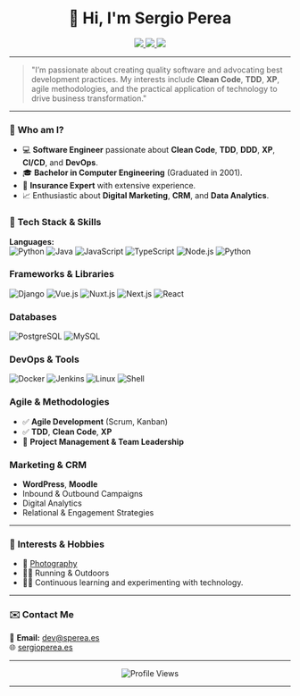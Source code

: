 <link rel="me" href="https://mastodon.social/@sperea" />

<h1 align="center">👋 Hi, I'm Sergio Perea</h1>

<p align="center">
  <a href="https://www.sergioperea.es">
    <img src="https://img.shields.io/badge/blog-sergioperea.es-red?style=for-the-badge">
  </a>
  <a href="https://www.linkedin.com/in/sergperea/">
    <img src="https://img.shields.io/badge/linkedin-sergperea-blue?style=for-the-badge&logo=linkedin">
  </a>
  <a href="https://mastodon.social/@sperea" rel="me nofollow">
    <img src="https://img.shields.io/badge/mastodon-@sperea-purple?style=for-the-badge&logo=mastodon"> 
  </a>
</p>

---

> "I’m passionate about creating quality software and advocating best development practices. My interests include **Clean Code**, **TDD**, **XP**, agile methodologies, and the practical application of technology to drive business transformation."

---

### 🚀 **Who am I?**

- 💻 **Software Engineer** passionate about **Clean Code**, **TDD**, **DDD**, **XP**, **CI/CD**, and **DevOps**.
- 🎓 **Bachelor in Computer Engineering** (Graduated in 2001).
- 💼 **Insurance Expert** with extensive experience.
- 📈 Enthusiastic about **Digital Marketing**, **CRM**, and **Data Analytics**.

### 🔧 **Tech Stack & Skills**

**Languages:**  
![Python](https://img.shields.io/badge/Python-3776AB?style=flat-square&logo=python&logoColor=white)
![Java](https://img.shields.io/badge/Java-ED8B00?style=flat&logo=java&logoColor=white)
![JavaScript](https://img.shields.io/badge/JavaScript-F7DF1E?style=flat-square&logo=javascript&logoColor=black)
![TypeScript](https://img.shields.io/badge/TypeScript-007ACC?style=flat-square&logo=typescript&logoColor=white)
![Node.js](https://img.shields.io/badge/Node.js-339933?style=flat-square&logo=node.js&logoColor=white)
![Python](https://img.shields.io/badge/Python-3776AB?style=flat-square&logo=python&logoColor=white)

### **Frameworks & Libraries**

![Django](https://img.shields.io/badge/Django-092E20?style=flat-square&logo=django&logoColor=white)
![Vue.js](https://img.shields.io/badge/Vue.js-4FC08D?style=flat-square&logo=vue.js&logoColor=white)
![Nuxt.js](https://img.shields.io/badge/Nuxt.js-00DC82?style=flat-square&logo=nuxtdotjs&logoColor=white)
![Next.js](https://img.shields.io/badge/Next.js-000000?style=flat-square&logo=nextdotjs&logoColor=white)
![React](https://img.shields.io/badge/React-61DAFB?style=flat-square&logo=react&logoColor=black)

### **Databases**

![PostgreSQL](https://img.shields.io/badge/PostgreSQL-4169E1?style=flat-square&logo=postgresql&logoColor=white)
![MySQL](https://img.shields.io/badge/MySQL-4479A1?style=flat-square&logo=mysql&logoColor=white)

### **DevOps & Tools**

![Docker](https://img.shields.io/badge/Docker-2496ED?style=flat-square&logo=docker&logoColor=white)
![Jenkins](https://img.shields.io/badge/Jenkins-D24939?style=flat-square&logo=jenkins&logoColor=white)
![Linux](https://img.shields.io/badge/Linux-FCC624?style=flat-square&logo=linux&logoColor=black)
![Shell](https://img.shields.io/badge/Shell_Scripting-121011?style=flat-square&logo=gnu-bash&logoColor=white)

### **Agile & Methodologies**

- ✅ **Agile Development** (Scrum, Kanban)
- ✅ **TDD**, **Clean Code**, **XP**
- 🚀 **Project Management & Team Leadership**

### **Marketing & CRM**

- **WordPress**, **Moodle**
- Inbound & Outbound Campaigns
- Digital Analytics
- Relational & Engagement Strategies

---

### 🚀 **Interests & Hobbies**
- 📸 [Photography](https://www.sergioperea.es)
- 🏃‍♂️ Running & Outdoors
- 🧑‍💻 Continuous learning and experimenting with technology.

---

### ✉️ **Contact Me**
📩 **Email:** [dev@sperea.es](mailto:dev@sperea.es)  
🌐 [sergioperea.es](https://www.sergioperea.es)

---

<p align="center">
  <img src="https://komarev.com/ghpvc/?username=sperea" alt="Profile Views" />
</p>

<link rel="me" href="https://masto.es/@sperea" />

---
